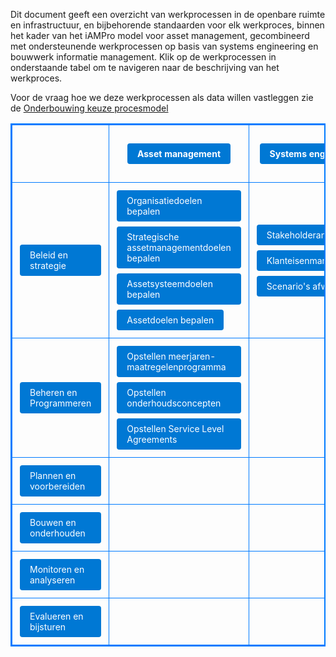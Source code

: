 Dit document geeft een overzicht van werkprocessen in de openbare ruimte en infrastructuur, en bijbehorende standaarden voor elk werkproces, binnen het kader van het iAMPro model voor asset management, gecombineerd met ondersteunende werkprocessen op basis van systems engineering en bouwwerk informatie management. Klik op de werkprocessen in onderstaande tabel om te navigeren naar de beschrijving van het werkproces.

Voor de vraag hoe we deze werkprocessen als data willen vastleggen zie de [Onderbouwing keuze procesmodel](https://docs.crow.nl/procesmodel/keuzeprocesmodel/)

<style>
.button {
  display: inline-block;
  padding: 8px 16px;
  margin: 4px;
  background-color: #0078D4;
  color: #FFFFFF !important; /* Toegevoegd om de tekst altijd wit te maken */
  border: none;
  border-radius: 4px;
  text-decoration: none;
  font-size: 14px;
}

.button:hover {
  background-color: #005A9E;
}
table {
  border-collapse: collapse;
  border: 2px solid #007BFF; /* Vervang dit met de gewenste blauwe kleur */
}

th,
td {
  border: 1px solid #007BFF; /* Vervang dit met de gewenste blauwe kleur */
  padding: 8px;
}
</style>


<table>
  <tr>
    <th></th>
    <th><a class="button" href="#asset-management">Asset management</a></th>
    <th><a class="button" href="#systems-engineering">Systems engineering</a></th>
    <th><a class="button" href="#bim">Bouwwerk informatie management</a></th>
  </tr>
  <tr>
  <td><a class="button" href="#beleid-en-strategie"><span style="color: #FFFFFF;">Beleid en strategie</span></a></th>
    <td><a class="button" href="#organisatiedoelen-bepalen">Organisatiedoelen bepalen</a> <a class="button" href="#strategische-assetmanagementdoelen-bepalen">Strategische assetmanagementdoelen bepalen</a> <a class="button" href="#assetsysteemdoelen-bepalen">Assetsysteemdoelen bepalen</a> <a class="button" href="#assetdoelen-bepalen">Assetdoelen bepalen</a></td>
    <td><a class="button" href="#stakeholderanalyse">Stakeholderanalyse</a> <a class="button" href="#klanteisenmanagement">Klanteisenmanagement</a> <a class="button" href="#scenario-s-afwegen">Scenario's afwegen</a></td>
    <td><a class="button" href="#inventarisatie-van-assets">Inventarisatie van assets</a> <a class="button" href="#asset-classificatie-en-prioritering">Asset classificatie en prioritering</a> <a class="button" href="#risicobeoordeling-en-beheer">Risicobeoordeling en -beheer</a> <a class="button" href="#levenscyclusplanning">Levenscyclusplanning</a></td>
  </tr>
   <tr>
    <td><a class="button" href="#beheren-en-programmeren">Beheren en Programmeren</a></td>
   <td><a class="button" href="#">Opstellen meerjaren-maatregelenprogramma</a> <a class="button" href="#">Opstellen onderhoudsconcepten</a> <a class="button" href="#">Opstellen Service Level Agreements</a></td>
       <td></td>
    <td></td>
  </tr>
  <tr>
    <td><a class="button" href="#plannen-en-voorbereiden">Plannen en voorbereiden</a></td>
    <td></td>
    <td></td>
    <td><a class="button" href="#">Systeemeisen afleiden</a></td>
  </tr>
   <tr>
    <td><a class="button" href="#bouwen-en-onderhouden">Bouwen en onderhouden</a></td>
    <td></td>
    <td></td>
    <td></td>
  </tr>
  <tr>
    <td><a class="button" href="#monitoren-en-analyseren">Monitoren en analyseren</a></td>
    <td></td>
    <td></td>
    <td></td>
  </tr>
  <tr>
    <td><a class="button" href="#evalueren-en-bijsturen">Evalueren en bijsturen</a></td>
    <td></td>
    <td></td>
    <td></td>
  </tr>
</table>


